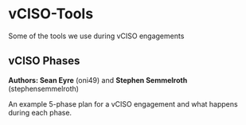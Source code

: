 # vCISO-Tools
Some of the tools we use during vCISO engagements

## vCISO Phases
**Authors: Sean Eyre** (oni49) and **Stephen Semmelroth** (stephensemmelroth)

An example 5-phase plan for a vCISO engagement and what happens during each phase. 
